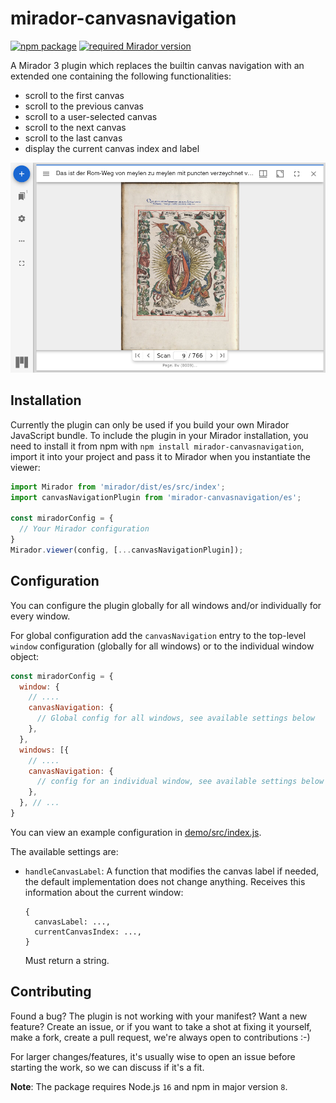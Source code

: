 # mirador-canvasnavigation

[![npm package][npm-badge]][npm]
[![required Mirador version][mirador-badge]][mirador]

A Mirador 3 plugin which replaces the builtin canvas navigation with an extended one containing the following functionalities:

- scroll to the first canvas
- scroll to the previous canvas
- scroll to a user-selected canvas
- scroll to the next canvas
- scroll to the last canvas
- display the current canvas index and label

![Screenshot][screenshot]

## Installation

Currently the plugin can only be used if you build your own Mirador JavaScript bundle.
To include the plugin in your Mirador installation, you need to install it
from npm with `npm install mirador-canvasnavigation`, import it into your project
and pass it to Mirador when you instantiate the viewer:

```javascript
import Mirador from 'mirador/dist/es/src/index';
import canvasNavigationPlugin from 'mirador-canvasnavigation/es';

const miradorConfig = {
  // Your Mirador configuration
}
Mirador.viewer(config, [...canvasNavigationPlugin]);
```

## Configuration

You can configure the plugin globally for all windows and/or individually for
every window.

For global configuration add the `canvasNavigation` entry to the top-level
`window` configuration (globally for all windows) or to the individual window
object:

```javascript
const miradorConfig = {
  window: {
    // ....
    canvasNavigation: {
      // Global config for all windows, see available settings below
    },
  },
  windows: [{
    // ....
    canvasNavigation: {
      // config for an individual window, see available settings below
    },
  }, // ...
}
```

You can view an example configuration in [demo/src/index.js][demo-cfg].

The available settings are:

- `handleCanvasLabel`: A function that modifies the canvas label if needed, the default implementation does not change anything.
  Receives this information about the current window:
  ```
  {
    canvasLabel: ...,
    currentCanvasIndex: ...,
  }
  ```
  Must return a string.

## Contributing

Found a bug? The plugin is not working with your manifest? Want a new
feature? Create an issue, or if you want to take a shot at fixing it
yourself, make a fork, create a pull request, we're always open to
contributions :-)

For larger changes/features, it's usually wise to open an issue before
starting the work, so we can discuss if it's a fit.

**Note**: The package requires Node.js `16` and npm in major version `8`.

[demo-cfg]: https://github.com/dbmdz/mirador-canvasnavigation/blob/main/demo/src/index.js#L5-L38
[mirador]: https://github.com/ProjectMirador/mirador/releases/tag/v3.3.0
[mirador-badge]: https://img.shields.io/badge/Mirador-%E2%89%A53.3.0-blueviolet
[npm]: https://www.npmjs.org/package/mirador-canvasnavigation
[npm-badge]: https://img.shields.io/npm/v/mirador-canvasnavigation.png?style=flat-square
[screenshot]: .docassets/screenshot.png

